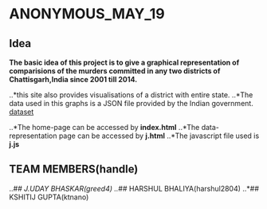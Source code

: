 ANONYMOUS_MAY_19
================


Idea
----

**The basic idea of this project is to give a graphical representation of comparisions of the murders committed in any two districts of Chattisgarh,India since 2001 till 2014.**

..*this site also provides visualisations of a district with entire state.
..*The data used in this graphs is a JSON file provided by the Indian government.
[dataset](https://data.gov.in/node/87614/datastore/export/json)

..*The home-page can be accessed by **index.html**
..*The data-representation page can be accessed by **j.html**
..*The javascript file used is **j.js**



TEAM MEMBERS(handle)
-----------------------

..*## J.UDAY BHASKAR(greed4)
..*## HARSHUL BHALIYA(harshul2804)
..*## KSHITIJ GUPTA(ktnano)

